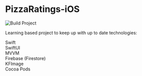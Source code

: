 # PizzaRatings-iOS

![Build Project](https://github.com/slikasgiedrius/PizzaRatings-iOS/workflows/Build%20Project/badge.svg)

Learning based project to keep up with up to date technologies:

Swift  
SwiftUI  
MVVM      
Firebase (Firestore)  
KFImage   
Cocoa Pods   
